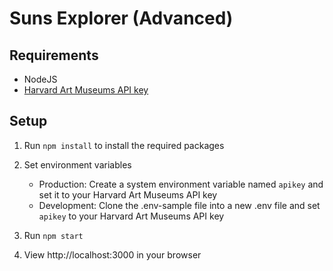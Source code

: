 # Suns Explorer (Advanced)

## Requirements

* NodeJS    
* [Harvard Art Museums API key](http://www.harvardartmuseums.org/collections/api)  

## Setup

1. Run `npm install` to install the required packages 

2. Set environment variables  

    + Production: Create a system environment variable named `apikey` and set it to your Harvard Art Museums API key  
    + Development: Clone the .env-sample file into a new .env file and set `apikey` to your Harvard Art Museums API key

3. Run `npm start`

4. View http://localhost:3000 in your browser  